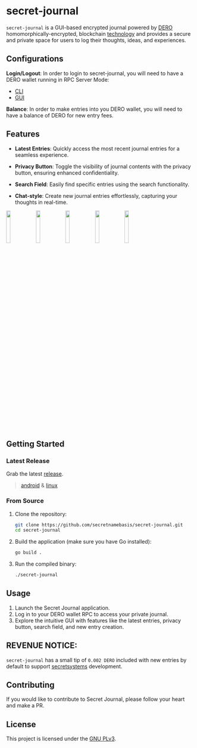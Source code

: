 
# secret-journal

`secret-journal` is a GUI-based encrypted journal powered by [DERO](https://github.com/deroproject/derohe) homomorphically-encrypted, blockchain [technology](https://github.com/deroproject/graviton) and provides a secure and private space for users to log their thoughts, ideas, and experiences.


## Configurations

**Login/Logout**: In order to login to secret-journal, you will need to have a DERO wallet running in RPC Server Mode: 
- [CLI](https://github.com/deroproject/derohe/releases/latest)
- [GUI](https://github.com/DEROFDN/Engram/releases/latest)

**Balance**: In order to make entries into you DERO wallet, you will need to have a balance of DERO for new entry fees.  

## Features

- **Latest Entries**: Quickly access the most recent journal entries for a seamless experience.
  
- **Privacy Button**: Toggle the visibility of journal contents with the privacy button, ensuring enhanced confidentiality.

- **Search Field**: Easily find specific entries using the search functionality.

- **Chat-style**: Create new journal entries effortlessly, capturing your thoughts in real-time.

<img src="https://github.com/secretnamebasis/secret-journal/assets/86203717/0b0d3cca-7a37-4f5e-843f-b31d21963c46" width="15%"></img> <img src="https://github.com/secretnamebasis/secret-journal/assets/86203717/b4a4aca0-2c34-4ee8-96ee-167f26dfd5cf" width="15%"></img> <img src="https://github.com/secretnamebasis/secret-journal/assets/86203717/6696d8b2-3931-4134-9efd-17616e71cd3c" width="15%"></img> <img src="https://github.com/secretnamebasis/secret-journal/assets/86203717/52ed2b90-1bfb-4607-912f-ceb8c1e03402" width="15%"></img> <img src="https://github.com/secretnamebasis/secret-journal/assets/86203717/fee37d07-d732-4d8b-84d4-519ad9ae30b1" width="15%"></img> 


## Getting Started

### Latest Release

Grab the latest [release](https://github.com/secretnamebasis/secret-journal/releases/latest/).

> [android](https://github.com/secretnamebasis/secret-journal/releases/latest/secret-journal.apk) & [linux](https://github.com/secretnamebasis/secret-journal/releases/latest/secret-journal.tar.xz) 


### From Source

1. Clone the repository:

   ```bash
   git clone https://github.com/secretnamebasis/secret-journal.git
   cd secret-journal
   ```

2. Build the application (make sure you have Go installed):

   ```bash
   go build .
   ```

3. Run the compiled binary:

   ```bash
   ./secret-journal
   ```


## Usage

1. Launch the Secret Journal application.
2. Log in to your DERO wallet RPC to access your private journal.
3. Explore the intuitive GUI with features like the latest entries, privacy button, search field, and new entry creation.

## REVENUE NOTICE: 
 `secret-journal` has a small tip of `0.002 DERO` included with new entries by default to support [secretsystems](https://github.com/secretsystems) development. 

## Contributing

If you would like to contribute to Secret Journal, please follow your heart and make a PR.

## License

This project is licensed under the [GNU PLv3](LICENSE).
